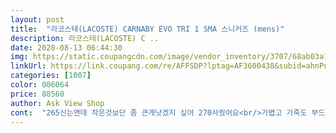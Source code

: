 ```yaml
---
layout: post 
title:  "라코스테(LACOSTE) CARNABY EVO TRI 1 SMA 스니커즈 (mens)" 
description: 라코스테(LACOSTE) C ..
date: 2020-08-13 06:44:30 
img: https://static.coupangcdn.com/image/vendor_inventory/3707/68ab03a1a96fb25c4eb36e71b8cf08ea8988a9e207ec7448daf158ca98b0.jpg 
linkUrl: https://link.coupang.com/re/AFFSDP?lptag=AF3600438&subid=ahnPublicAsk&pageKey=1214989850&itemId=2204590623&vendorItemId=71235534399&traceid=V0-113-c258364dd4c6fffd 
categories: [1007] 
color: 006064 
price: 88560 
author: Ask View Shop 
cont:  "265신는앤데 작은것보단 좀 큰게낫겠지 싶어 270사줬어요<br/>가볍고 가죽도 부드러워 발이 편해보입니다<br/>고3아들 선물로 사줬는데 맘에 든다고 하네요<br/>깔끔하니 좋네요<br/>남친 생일이 다가와서 뭘 사줄까 고민하다가 고르게 됐어요!<br/>내피가 레드인것도 있으니 취향따라 고르시면될듯해요!<br/>디자인도 깔끔하구쇼<br/>무난하게 캐쥬얼이나 세미정장이랑 매치하기에 딱 좋은것같아요<br/>선물로 사준건데 제가 갖고싶네요 너무이뻐요<br/>신발받고 좋아하는 모습 보니 기분좋네여 잘고른것같애용<br/>옷을 꽤 잘입는애라 하얀스니커즈 지금 신는건 천이길래 가죽재질로 골랐습니당.<br/><br/>저도 235인데 라코스니커즈 240샀었거든요.<br/> 오히려 뒤꿈치도 안아프고 좋았어서.<br/>.<br/><br/>정사이즈고<br/>제가약간 스니커즈는 라코스테야! 하는 고정관념이 있어서 ㅋㅋ<br/>톰브를 연상시키는 색조합과 끈에달린 포인트까지 완벽 그자체.<br/>.<br/><br/>프랑스 국기라고들 하시는데 이거든 저거든 색상이 너무 예뻐요<br/>" 
---
```

